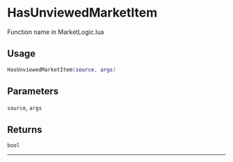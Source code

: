 # HasUnviewedMarketItem
Function name in MarketLogic.lua
## Usage
```lua
HasUnviewedMarketItem(source, args)
```
## Parameters
`source`, `args`
## Returns
`bool`

---